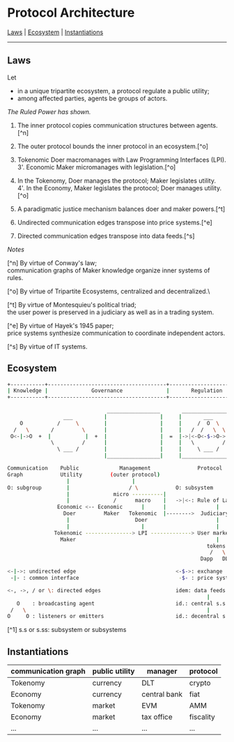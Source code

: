 # Protocol Architecture

[Laws](./design.md#laws) |
[Ecosystem](./design.md#ecosystem) |
[Instantiations](./design.md#instantiations)

---

## Laws

Let
- in a unique tripartite ecosystem, a protocol regulate a public utility;
- among affected parties, agents be groups of actors.

*The Ruled Power has shown.*

1. The inner protocol copies communication structures between agents.[^n]

2. The outer protocol bounds the inner protocol in an ecosystem.[^o]

3. Tokenomic Doer macromanages with Law Programming Interfaces (LPI).\
3'. Economic Maker micromanages with legislation.[^o]

4. In the Tokenomy, Doer manages the protocol; Maker legislates utility.\
4'. In the Economy, Maker legislates the protocol; Doer manages utility.[^o]

5. A paradigmatic justice mechanism balances doer and maker powers.[^t]

6. Undirected communication edges transpose into price systems.[^e]

7. Directed communication edges transpose into data feeds.[^s]

*Notes*

[^n] By virtue of Conway's law;\
communication graphs of Maker knowledge organize inner systems of rules.

[^o] By virtue of Tripartite Ecosystems, centralized and decentralized.\

[^t] By virtue of Montesquieu's political triad;\
the user power is preserved in a judiciary as well as in a trading system.

[^e] By virtue of Hayek's 1945 paper;\
price systems synthesize communication to coordinate independent actors.

[^s] By virtue of IT systems.

## Ecosystem

```bash
+-----------+--------------------------------------+----------------------+
| Knowledge |              Governance              |       Regulation     |
+-----------+--------------------------------------+----------------------+
                     
                                _________________       _________________
                  ___          |                 |     |       ___       |
    O           /     \        |                 |     |     /  O  \     |
  /   \       /         \      |                 |     |   /  /   \  \   |
 O<-|->O  +  |           |  +  |                 |  =  |->|<-O<-$->O->|<-|
              \         /      |                 |     |   \         /   |
                \ ___ /        |                 |     |     \ ___ /     |
                               |_________________|     |_________________|

Communication    Public             Management               Protocol
Graph            Utility         (outer protocol)
                   |                    |              
O: subgroup        |                   / \            O: subsystem
                   |              micro ----------|  
                   |              /      macro    |   ->|<-: Rule of Law
                Economic <-- Economic      |      |                |
                  Doer         Maker   Tokenomic  |-------->  Judiciary   
                   |                     Doer                      |
                   |                       |                       |
               Tokenomic ---------------> LPI -------------> User markets
                 Maker                                             |
                                                                tokens
                                                                 /   \
                                                              Dapp   DLT

<-|->: undirected edge                                <-$->: exchange
 -|- : common interface                                -$- : price system

<-, ->, / or \: directed edges                        idem: data feeds
                                                                |
   O    : broadcasting agent                          id.: central s.s  
 /   \                                                          |    
O     O : listeners or emitters                       id.: decentral s.ss
```
[^1] s.s or s.ss: subsystem or subsystems

## Instantiations

| communication graph | public utility | manager | protocol |
|---------------------|----------------|---------|----------|
| Tokenomy | currency | DLT | crypto |
| Economy | currency | central bank | fiat |
| Tokenomy | market | EVM | AMM |
| Economy | market | tax office | fiscality |
| ... | ... | ... | ... |

